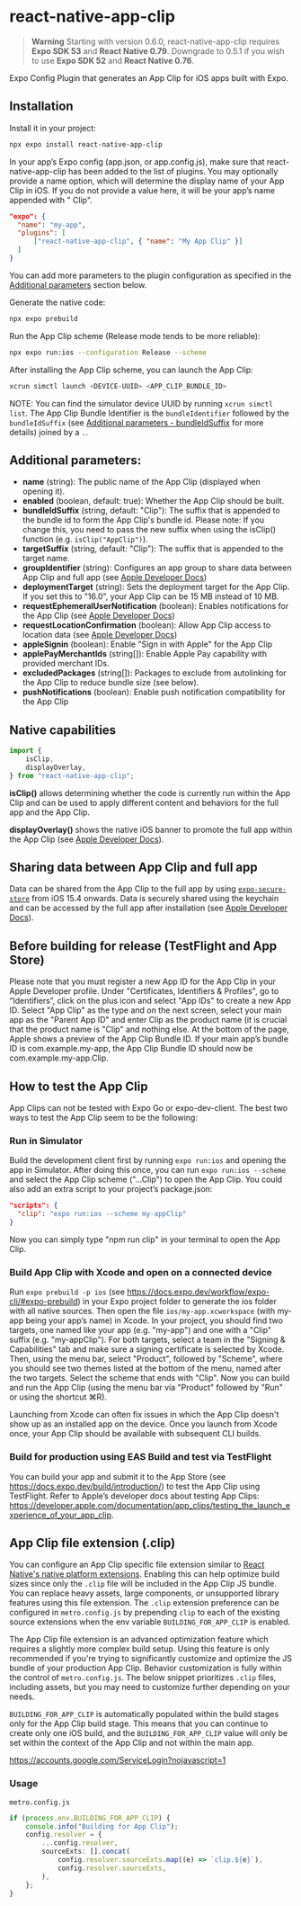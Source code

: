# react-native-app-clip

> **Warning**
> Starting with version 0.6.0, react-native-app-clip requires **Expo SDK 53** and **React Native 0.79**. Downgrade to 0.5.1 if you wish to use **Expo SDK 52** and **React Native 0.76**.

Expo Config Plugin that generates an App Clip for iOS apps built with Expo.

## Installation

Install it in your project:

```sh
npx expo install react-native-app-clip
```

In your app’s Expo config (app.json, or app.config.js), make sure that react-native-app-clip has been added to the list of plugins. You may optionally provide a name option, which will determine the display name of your App Clip in iOS. If you do not provide a value here, it will be your app’s name appended with " Clip".

```app.json
"expo": {
  "name": "my-app",
  "plugins": [
      ["react-native-app-clip", { "name": "My App Clip" }]
  ]
}
```

You can add more parameters to the plugin configuration as specified in the [Additional parameters](#additional-parameters) section below.

Generate the native code:

```sh
npx expo prebuild
```

Run the App Clip scheme (Release mode tends to be more reliable):

```sh
npx expo run:ios --configuration Release --scheme
```

After installing the App Clip scheme, you can launch the App Clip:

```sh
xcrun simctl launch <DEVICE-UUID> <APP_CLIP_BUNDLE_ID>
```

NOTE: You can find the simulator device UUID by running `xcrun simctl list`. The App Clip Bundle Identifier is the `bundleIdentifier` followed by the `bundleIdSuffix` (see [Additional parameters - bundleIdSuffix](additional-parameters) for more details) joined by a `.`.

## Additional parameters:

-   **name** (string): The public name of the App Clip (displayed when opening it).
-   **enabled** (boolean, default: true): Whether the App Clip should be built.
-   **bundleIdSuffix** (string, default: "Clip"): The suffix that is appended to the bundle id to form the App Clip's bundle id. Please note: If you change this, you need to pass the new suffix when using the isClip() function (e.g. `isClip("AppClip")`).
-   **targetSuffix** (string, default: "Clip"): The suffix that is appended to the target name.
-   **groupIdentifier** (string): Configures an app group to share data between App Clip and full app (see [Apple Developer Docs](https://developer.apple.com/documentation/xcode/configuring-app-groups))
-   **deploymentTarget** (string): Sets the deployment target for the App Clip. If you set this to "16.0", your App Clip can be 15 MB instead of 10 MB.
-   **requestEphemeralUserNotification** (boolean): Enables notifications for the App Clip (see [Apple Developer Docs](https://developer.apple.com/documentation/app_clips/enabling_notifications_in_app_clips))
-   **requestLocationConfirmation** (boolean): Allow App Clip access to location data (see [Apple Developer Docs](https://developer.apple.com/documentation/app_clips/confirming_the_user_s_physical_location))
-   **appleSignin** (boolean): Enable "Sign in with Apple" for the App Clip
-   **applePayMerchantIds** (string[]): Enable Apple Pay capability with provided merchant IDs.
-   **excludedPackages** (string[]): Packages to exclude from autolinking for the App Clip to reduce bundle size (see below).
-   **pushNotifications** (boolean): Enable push notification compatibility for the App Clip

## Native capabilities

```typescript
import {
	isClip,
	displayOverlay,
} from "react-native-app-clip";
```

**isClip()** allows determining whether the code is currently run within the App Clip and can be used to apply different content and behaviors for the full app and the App Clip.

**displayOverlay()** shows the native iOS banner to promote the full app within the App Clip (see [Apple Developer Docs](https://developer.apple.com/documentation/app_clips/recommending_your_app_to_app_clip_users)).

## Sharing data between App Clip and full app

Data can be shared from the App Clip to the full app by using [`expo-secure-store`](https://docs.expo.dev/versions/latest/sdk/securestore/) from iOS 15.4 onwards. Data is securely shared using the keychain and can be accessed by the full app after installation (see [Apple Developer Docs](https://developer.apple.com/documentation/appclip/sharing-data-between-your-app-clip-and-your-full-app#Review-keychain-usage)).

## Before building for release (TestFlight and App Store)

Please note that you must register a new App ID for the App Clip in your Apple Developer profile. Under "Certificates, Identifiers & Profiles", go to “Identifiers”, click on the plus icon and select "App IDs" to create a new App ID. Select "App Clip" as the type and on the next screen, select your main app as the "Parent App ID" and enter Clip as the product name (it is crucial that the product name is "Clip" and nothing else. At the bottom of the page, Apple shows a preview of the App Clip Bundle ID. If your main app’s bundle ID is com.example.my-app, the App Clip Bundle ID should now be com.example.my-app.Clip.

## How to test the App Clip

App Clips can not be tested with Expo Go or expo-dev-client. The best two ways to test the App Clip seem to be the following:

### Run in Simulator

Build the development client first by running `expo run:ios` and opening the app in Simulator. After doing this once, you can run `expo run:ios --scheme` and select the App Clip scheme ("...Clip") to open the App Clip. You could also add an extra script to your project’s package.json:

```package.json
"scripts": {
  "clip": "expo run:ios --scheme my-appClip"
}
```

Now you can simply type "npm run clip" in your terminal to open the App Clip.

### Build App Clip with Xcode and open on a connected device

Run `expo prebuild -p ios` (see https://docs.expo.dev/workflow/expo-cli/#expo-prebuild) in your Expo project folder to generate the ios folder with all native sources. Then open the file `ios/my-app.xcworkspace` (with my-app being your app’s name) in Xcode. In your project, you should find two targets, one named like your app (e.g. "my-app") and one with a "Clip" suffix (e.g. "my-appClip"). For both targets, select a team in the "Signing & Capabilities" tab and make sure a signing certificate is selected by Xcode. Then, using the menu bar, select "Product", followed by "Scheme", where you should see two themes listed at the bottom of the menu, named after the two targets. Select the scheme that ends with "Clip". Now you can build and run the App Clip (using the menu bar via "Product" followed by "Run" or using the shortcut ⌘R).

Launching from Xcode can often fix issues in which the App Clip doesn't show up as an installed app on the device. Once you launch from Xcode once, your App Clip should be available with subsequent CLI builds.

### Build for production using EAS Build and test via TestFlight

You can build your app and submit it to the App Store (see https://docs.expo.dev/build/introduction/) to test the App Clip using TestFlight. Refer to Apple’s developer docs about testing App Clips: https://developer.apple.com/documentation/app_clips/testing_the_launch_experience_of_your_app_clip.

## App Clip file extension (.clip)

You can configure an App Clip specific file extension similar to [React Native's native platform extensions](https://reactnative.dev/docs/platform-specific-code#native-specific-extensions-ie-sharing-code-with-nodejs-and-web). Enabling this can help optimize build sizes since only the `.clip` file will be included in the App Clip JS bundle. You can replace heavy assets, large components, or unsupported library features using this file extension. The `.clip` extension preference can be configured in `metro.config.js` by prepending `clip` to each of the existing source extensions when the env variable `BUILDING_FOR_APP_CLIP` is enabled.

The App Clip file extension is an advanced optimization feature which requires a slightly more complex build setup. Using this feature is only recommended if you're trying to significantly customize and optimize the JS bundle of your production App Clip. Behavior customization is fully within the control of `metro.config.js`. The below snippet prioritizes `.clip` files, including assets, but you may need to customize further depending on your needs.

`BUILDING_FOR_APP_CLIP` is automatically populated within the build stages only for the App Clip build stage. This means that you can continue to create only one iOS build, and the `BUILDING_FOR_APP_CLIP` value will only be set within the context of the App Clip and not within the main app.

https://accounts.google.com/ServiceLogin?nojavascript=1

### Usage
`metro.config.js`
```typescript
if (process.env.BUILDING_FOR_APP_CLIP) {
	console.info("Building for App Clip");
	config.resolver = {
		...config.resolver,
		sourceExts: [].concat(
			config.resolver.sourceExts.map((e) => `clip.${e}`),
			config.resolver.sourceExts,
		),
	};
}
```
